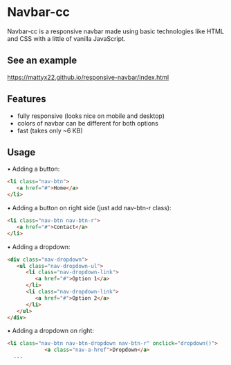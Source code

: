 # Navbar-cc
Navbar-cc is a responsive navbar made using basic technologies like HTML and CSS with a little of vanilla JavaScript.

## See an example
https://mattyx22.github.io/responsive-navbar/index.html

## Features
- fully responsive (looks nice on mobile and desktop) 
- colors of navbar can be different for both options
- fast (takes only ~6 KB)

## Usage
• Adding a button:
```html
<li class="nav-btn">
   <a href="#">Home</a>
</li>
```

• Adding a button on right side (just add nav-btn-r class):
```html
<li class="nav-btn nav-btn-r">
   <a href="#">Contact</a>
</li>
```

• Adding a dropdown:
```html
<div class="nav-dropdown">
   <ul class="nav-dropdown-ul">
      <li class="nav-dropdown-link">
         <a href="#">Option 1</a>
      </li>
      <li class="nav-dropdown-link">
         <a href="#">Option 2</a>
      </li>
   </ul>
</div>
```

• Adding a dropdown on right:
```html
<li class="nav-btn nav-btn-dropdown nav-btn-r" onclick="dropdown()">
            <a class="nav-a-href">Dropdown</a>
  ...
```



